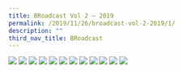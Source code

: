 ```yaml
---
title: BRoadcast Vol 2 – 2019
permalink: /2019/11/26/broadcast-vol-2-2019/1/
description: ""
third_nav_title: BRoadcast
---
```


<img src="/images/for-website_LR_pages-to-jpg-0001.jpg">
<img src="/images/for-website_LR_pages-to-jpg-0002.jpg">
<img src="/images/for-website_LR_pages-to-jpg-0003.jpg">
<img src="/images/for-website_LR_pages-to-jpg-0004.jpg">
<img src="/images/for-website_LR_pages-to-jpg-0005.jpg">
<img src="/images/for-website_LR_pages-to-jpg-0006.jpg">
<img src="/images/for-website_LR_pages-to-jpg-0007.jpg">
<img src="/images/for-website_LR_pages-to-jpg-0008.jpg">
<img src="/images/for-website_LR_pages-to-jpg-0009.jpg">
<img src="/images/for-website_LR_pages-to-jpg-0010.jpg">
<img src="/images/for-website_LR_pages-to-jpg-0011.jpg">
<img src="/images/for-website_LR_pages-to-jpg-0012.jpg">
